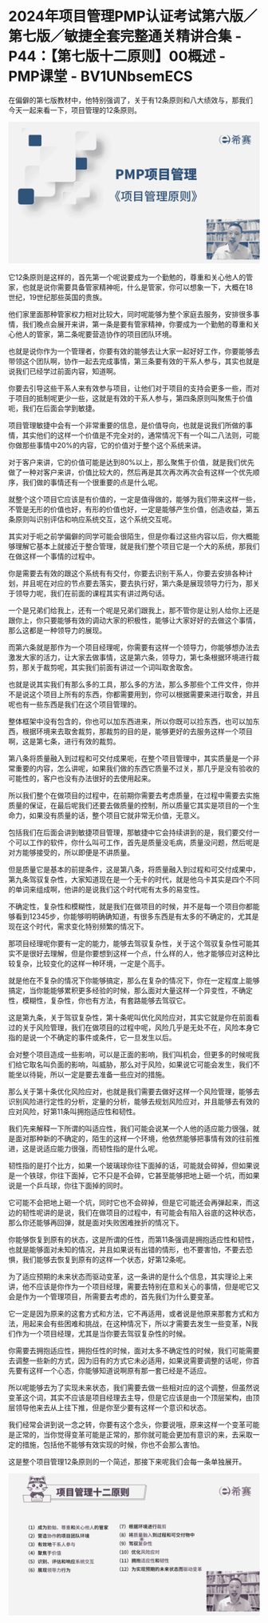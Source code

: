# 2024年项目管理PMP认证考试第六版／第七版／敏捷全套完整通关精讲合集 - P44：【第七版十二原则】00概述 - PMP课堂 - BV1UNbsemECS

在偏僻的第七版教材中，他特别强调了，关于有12条原则和八大绩效与，那我们今天一起来看一下，项目管理的12条原则。



![](img/e827a82c055137c387a764eb0131b9ea_1.png)

它12条原则是这样的，首先第一个呢说要成为一个勤勉的，尊重和关心他人的管家，也就是说你需要具备管家精神呃，什么是管家，你可以想象一下，大概在18世纪，19世纪那些英国的贵族。

他们家里面那种管家权力相对比较大，同时呢能够为整个家庭去服务，安排很多事情，我们晚点会展开来讲，第一条是要有管家精神，你要成为一个勤勉的尊重和关心他人的管家，第二条呢要营造协作的项目团队环境。

也就是说你作为一个管理者，你要有效的能够去让大家一起好好工作，你要能够去带领这个团队啊，协作一起去完成事情，第三条要有效的干系人参与，其实也就是说我们已经学过前面内容，知道啊。

你要去引导这些干系人来有效参与项目，让他们对于项目的支持会更多一些，而对于项目的抵制呢更少一些，这就是有效的干系人参与，第四条原则叫聚焦于价值呃，我们在后面会学到敏捷。

项目管理敏捷中会有一个非常重要的信息，是价值导向，也就是说我们所做的事情，其实他们的这样一个价值是不完全对的，通常情况下有一个叫二八法则，可能你做那些事情中20%的内容，它的价值对于整个这个系统来讲。

对于客户来讲，它的价值可能是达到80%以上，那么聚焦于价值，就是我们优先做了一种对客户来讲，价值比较大的，然后再是其次再次再次会有这样一个优先顺序，我们做的事情还有一个很重要的点是什么呢。

就整个这个项目它应该是有价值的，一定是值得做的，能够为我们带来这样一些，不管是无形的价值也好，有形的价值也好，一定是能够产生价值，创造收益，第五条原则叫识别评估和响应系统交互，这个系统交互呢。

其实对于呃之前学偏僻的同学可能会很陌生，但是你看过这些内容以后，你大概能够理解它基本上就接近于整合管理，就是我们整个项目它是一个大的系统，那我们在做这样一个事情的过程中。

你是需要去有效的跟这个系统有有交付，你要去识别干系人，你要去安排各种计划，并且呢在对应的节点要去落实，要去执行好，第六条是展现领导力行为，那关于领导力呢，我们在前面的课程其实有讲过两句话。

一个是兄弟们给我上，还有一个呢是兄弟们跟我上，那不管你是让别人给你上还是跟你上，你只要能够有效的调动大家的积极性，能够让大家好好的去做这个事情，那么这都是一种领导力的展现。

而第六条就是那作为一个项目经理呢，你需要有这样一个领导力，你能够想办法去激发大家的活力，让大家去做事情，这是第六条，领导力，第七条根据环境进行裁剪，那关于裁剪呢，其实我们前面有讲过一个词叫取舍取舍。

也就是说其实我们有那么多的工具，那么多的方法，那么多那些个工件文件，你并不是说这个项目上所有的东西，你都需要用到，你可以根据需要来进行取舍，并且呢也有一些东西是我们在这个项目管理的。

整体框架中没有包含的，你也可以加东西进来，所以你既可以捡东西，也可以加东西，根据环境来去取舍裁剪，那裁剪的目的是，能够更好的去服务这样一个项目啊，这是第七条，进行有效的裁剪。

第八条将质量融入到过程和可交付成果呃，在整个项目管理中，其实质量是一个非常重要的内容，怎么讲呢，如果我们做的东西它质量不过关，那几乎是没有验收的可能性的，客户也没有办法很好的去使用起来。

所以我们整个在做项目的过程中，在前期你需要去考虑质量，在过程中需要去实施质量的保证，在最后呢我们还要去做质量的控制，所以质量它其实是项目的一个生命力，如果没有质量的话，整个项目它就非常无价值，无意义。

包括我们在后面会讲到敏捷项目管理，那敏捷中它会持续讲到的是，我们要交付一个可以工作的软件，你什么叫可工作，首先是质量没毛病，质量没问题，然后呢是对方能够接受的，所以即便是不讲质量。

但是质量它是基本的前提条件，这是第八条，将质量融入到过程和可交付成果中，第九条驾驭复杂性，大家知道现在是一个无卡的时代，就是他乌卡其实是四个不同的单词来组成啊，他讲的是说我们这个时代呢有太多的易变性。

不确定性，复杂性和模糊性，就是我们在做项目的时候，并不是每一个项目你都能够看到12345步，你能够明明确确知道，有很多东西是有太多的不确定的，尤其是现在这个时代，需求变化特别频繁的情况下。

那项目经理呢你要有一定的能力，能够去驾驭复杂性，关于这个驾驭复杂性可能其实不是很好去理解，但是你要想到这样一个点，什么样的人，他才能够应对这种比较复杂，比较变化的这样一种环境，一定是个高手。

就是他在不复杂的情况下你能够搞定，那么在复杂的情况下，你在一定程度上能够搞定，当你能能够累积更多经验的时候，那么面对大量这样一个异变性，不确定性，模糊性，复杂性，你也有方法，有套路能够去驾驭它。

这是第九条，关于驾驭复杂性，第十条呢叫优化风险应对，其实它就是你在前面看过的关于风险管理，我们在做项目的过程中呢，风险几乎是无处不在，风险本身它指的是说一个不确定的事件或条件，它一旦发生以后。

会对整个项目造成一些影响，可以是正面的影响，我们叫机会，但更多的时候呢我们给它取名叫负面的影响，叫威胁，那么对于风险，如果说它可能会发生，我们不能坐以待毙，所以一定是要去准备一些应对的措施。

那么关于第十条优化风险应对，也就是我们需要去做好这样一个风险管理，能够去识别风险进行定性的分析，定量的分析，能够去规划风险应对，并且能够去有效的应对风险，好第11条叫拥抱适应性和韧性。

我们先来解释一下所谓的叫适应性，我们可能会说某一个人他的适应能力很强，就是面对那种新的不确定的，陌生的这样一个环境，他依然能够把事情有效的往前推进，这是说适应能力很强，而韧性指的是什么呢。

韧性指的是打个比方，如果一个玻璃球你往下面掉的话，可能就会碎掉，但如果说是一个铁球，你往下面掉，它不只是不会碎，它甚至能够把地上砸一个坑，而如果说是一个乒乓球，你往下面掉的同时。

它可能不会把地上砸一个坑，同时它也不会碎掉，但是它可能还会再弹起来，而这边的韧性呢讲的是说，我们在做项目的过程中，有可能会有陷入谷底的这种状态，那么你还能够再回弹，就是面对失败困难挫折的情况下。

你能够恢复到原有的状态，这是所谓的任性，而第11条强调是拥抱适应性和韧性，也就是能够面对未知的情况，并且如果说有出错的情形，也不要害怕，不要去恐惧，我们能够去恢复到原有的这样一个状态，好第12条呢。

为了适应预期的未来状态而驱动变革，这一条讲的是什么个信息，其实理论上来讲，他不应该是你作为一个项目经理，需要去特别在意和关心的事情，但是呢它又会是作为一个管理项目，所需要去考虑的，首先我们为什么要变革。

它一定是因为原来的这套方式和方法，它不再适用，或者说是他原来那套方式和方法，用起来会有些困难和挑战，在这种情况下，所以才需要去发生一些变革，N我们作为一个项目经理，尤其是当你要去驾驭复杂性的时候。

你需要去拥抱适应性，拥抱任性的时候，面对太多不确定性的时候，我们可能需要去调整一些新的方式，因为旧有的方式它未必适用，如果说需要调整的话呢，你首先要有这样一个心态，你能够知道说啊原有那一套已经是不适应。

所以呢能够去为了实现未来状态，我们需要去做一些相对应的这个调整，但虽然说变革这个词，其实不应该是项目经理去主导，但是它应该是由一个顶层架构，由顶层领导他来去从上往下推，但是你至少要有这样一个意识和状态。

我们经常会讲到说一念之转，你要有这个念头，你要说哦，原来这样一个变革可能是正常的，当你觉得变革可能是正常的，那你就可能会更加有意识的来，去采取一定的措施，包括他不能够有效实现的时候，你也不会那么害怕。

这是整个项目管理12条原则的一个简述，那接下来呢我们会每一条单独展开。

![](img/e827a82c055137c387a764eb0131b9ea_3.png)